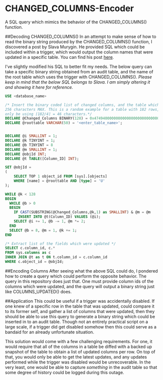 # CHANGED_COLUMNS-Encoder
A SQL query which mimics the behavior of the CHANGED_COLUMNS() function.

##Decoding CHANGED_COLUMNS()
In an attempt to make sense of how to read the binary string produced by the CHANGED_COLUMNS() function, I discovered a post by Slava Murygin. He provided SQL which could be included within a trigger, which would output the column names that were updated in a specific table. You can find his post [here](http://slavasql.blogspot.com/2015/08/decoding-columnsupdated-function.html).

I've slightly modified his SQL to better fit my needs. The below query can take a specific binary string obtained from an audit table, and the name of the root table which uses the trigger with CHANGED_COLUMNS(). *Please keep in mind that the below SQL belongs to Slava. I am simply altering it and showing it here for reference.*

```SQL
USE <database_name>

/* Insert the binary coded list of changed columns, and the table which to search
256 characters MAX. This is a random example for a table with 182 rows, thus I will 
only be using ⌈182/4⌉ = 46 characters.*/
DECLARE @Changed_Columns BINARY(128) = 0x474940000000000000000000000000000000A0008E0002
DECLARE @roottable VARCHAR(50) = '<enter_table_name>';


DECLARE @i SMALLINT = 1;
DECLARE @k TINYINT = 1;
DECLARE @b TINYINT = 8
DECLARE @m SMALLINT = 1;
DECLARE @objId INT;
DECLARE @t TABLE([Column_ID] INT);

SET @objId =
(
    SELECT TOP 1 object_id FROM [sys].[objects]
    WHERE [name] = @roottable AND [type] = 'U'
);

WHILE @k < 128 
BEGIN
  WHILE @b > 0
  BEGIN
    IF CAST(SUBSTRING(@Changed_Columns,@k,1) as SMALLINT) & @m = @m 
      INSERT INTO @t(Column_ID) VALUES (@i);
    SELECT @i += 1, @b -= 1, @m *= 2;
  END
  SELECT @b = 8, @m = 1, @k += 1;
END

/* Extract list of the fields which were updated */
SELECT c.column_id, c.*
FROM sys.columns as c
INNER JOIN @t as t ON t.column_id = c.column_id
WHERE c.object_id = @objId;
```

##Encoding Columns
After seeing what the above SQL could do, I pondered how to create a query which could perform the opposite behavior. The query in this repository does just that. One must provide column ids of the columns which were updated, and the query will output a binary string just like COLUMNS_UPDATED() does.

##Application
This could be useful if a trigger was accidentally disabled. If one knew of a specific row in the table that was updated, could compare it to its former self, and gather a list of columns that were updated, then they should be able to use this query to generate a binary string which could be inserted in to an audit table. Though not an entirely practical script on a large scale, if a trigger did get disabled somehow then this could serve as a bandaid for an already unfortunate situation. 

This solution would come with a few challenging requirements. For one, it would require that all of the columns in a table be diffed with a backed up snapshot of the table to obtain a list of updated columns per row. On top of that, you would only be able to get the latest updates, and any updates performed while the trigger was disabled would be unrecoverable. In the very least, one would be able to capture *something* in the audit table so that some degree of history could be logged during this outage.
